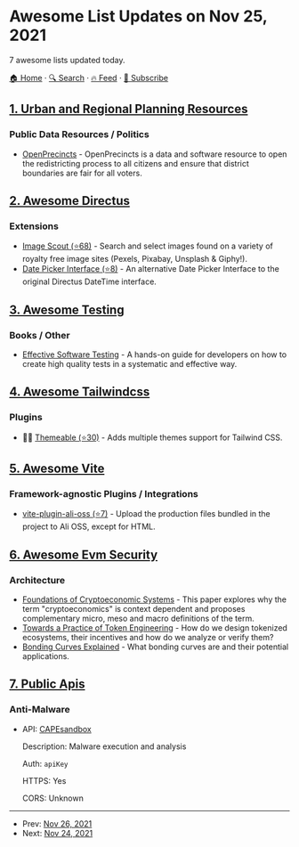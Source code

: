 # Awesome List Updates on Nov 25, 2021

7 awesome lists updated today.

[🏠 Home](/README.md) · [🔍 Search](https://test.trackawesomelist.com/search/) · [🔥 Feed](https://test.trackawesomelist.com/feed.xml) · [📮 Subscribe](https://trackawesomelist.us17.list-manage.com/subscribe?u=d2f0117aa829c83a63ec63c2f&id=36a103854c)



## [1. Urban and Regional Planning Resources](/content/APA-Technology-Division/urban-and-regional-planning-resources/README.md)

### Public Data Resources / Politics

*   [OpenPrecincts](https://openprecincts.org/) - OpenPrecincts is a data and software resource to open the redistricting process to all citizens and ensure that district boundaries are fair for all voters.

## [2. Awesome Directus](/content/directus-community/awesome-directus/README.md)

### Extensions

*   [Image Scout (⭐68)](https://github.com/resauce-dev/directus-image-scout?ref=awesome-directus) - Search and select images found on a variety of royalty free image sites (Pexels, Pixabay, Unsplash & Giphy!).
*   [Date Picker Interface (⭐8)](https://github.com/u12206050/directus-9-date-picker-interface) - An alternative Date Picker Interface to the original Directus DateTime interface.

## [3. Awesome Testing](/content/TheJambo/awesome-testing/README.md)

### Books / Other

*   [Effective Software Testing](https://www.manning.com/books/effective-software-testing) - A hands-on guide for developers on how to create high quality tests in a systematic and effective way.

## [4. Awesome Tailwindcss](/content/aniftyco/awesome-tailwindcss/README.md)

### Plugins

*   🎨🧬 [Themeable (⭐30)](https://github.com/upupming/tailwindcss-themeable) - Adds multiple themes support for Tailwind CSS.

## [5. Awesome Vite](/content/vitejs/awesome-vite/README.md)

### Framework-agnostic Plugins / Integrations

*   [vite-plugin-ali-oss (⭐7)](https://github.com/xiaweiss/vite-plugin-ali-oss) - Upload the production files bundled in the project to Ali OSS, except for HTML.

## [6. Awesome Evm Security](/content/kareniel/awesome-evm-security/README.md)

### Architecture

*   [Foundations of Cryptoeconomic Systems](https://epub.wu.ac.at/7309/8/Foundations%20of%20Cryptoeconomic%20Systems.pdf) - This paper explores why the term
    "cryptoeconomics" is context dependent and proposes complementary micro, meso and macro definitions of the term.
*   [Towards a Practice of Token Engineering](https://blog.oceanprotocol.com/towards-a-practice-of-token-engineering-b02feeeff7ca) - How do we design tokenized ecosystems, their incentives and how do we analyze or verify them?
*   [Bonding Curves Explained](https://yos.io/2018/11/10/bonding-curves) - What bonding curves are and their potential applications.

## [7. Public Apis](/content/public-apis/public-apis/README.md)

### Anti-Malware

- API: [CAPEsandbox](https://capev2.readthedocs.io/en/latest/usage/api.html)

  Description: Malware execution and analysis

  Auth: `apiKey`

  HTTPS: Yes

  CORS: Unknown



---

- Prev: [Nov 26, 2021](/content/2021/11/26/README.md)
- Next: [Nov 24, 2021](/content/2021/11/24/README.md)